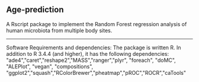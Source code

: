  Age-prediction
 -----------------------
 A Rscript package to implement the Random Forest regression analysis of human microbiota from multiple body sites.

------------------------
Software Requirements and dependencies:
The package is written R. In addition to R 3.4.4 (and higher), it has the following dependencies:
 "ade4","caret","reshape2","MASS","ranger","plyr",  "foreach", "doMC", "ALEPlot", "vegan", "compositions", "ggplot2","squash","RColorBrewer","pheatmap","pROC","ROCR","caTools" 

